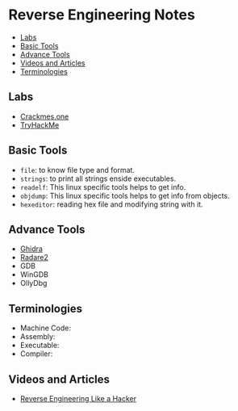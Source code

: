# Reverse Engineering Notes
- [Labs](#labs)
- [Basic Tools](#basic-tools)
- [Advance Tools](#advance-tools)
- [Videos and Articles](#videos-and-articles)
- [Terminologies](#terminologies)

## Labs
- [Crackmes.one](https://crackmes.one/)
- [TryHackMe](https://tryhackme.com/)

## Basic Tools
- `file`: to know file type and format.
- `strings`: to print all strings enside executables.
- `readelf`: This linux specific tools helps to get info.
- `objdump`: This linux specific tools helps to get info from objects.
- `hexeditor`: reading hex file and modifying string with it.
  
## Advance Tools
- [Ghidra](https://github.com/NationalSecurityAgency/ghidra)
- [Radare2](https://github.com/radareorg/radare2)
- GDB
- WinGDB
- OllyDbg

## Terminologies
- Machine Code:
- Assembly:
- Executable:
- Compiler:



## Videos and Articles
- [Reverse Engineering Like a Hacker](https://youtu.be/-__qkpSk_rg)

  
